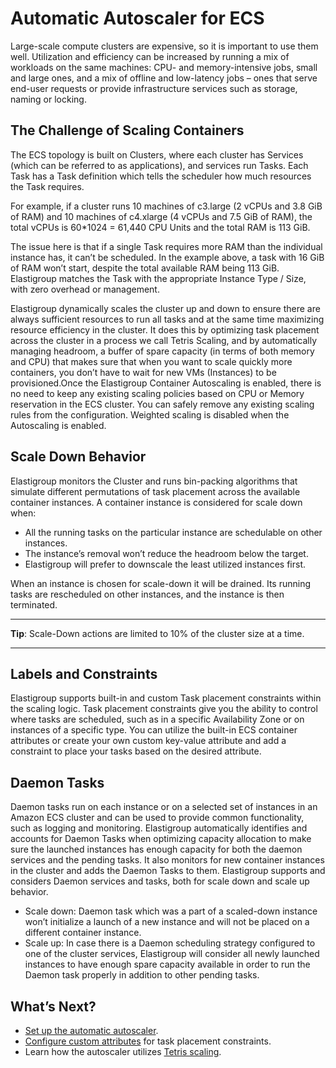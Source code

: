# Automatic Autoscaler for ECS

Large-scale compute clusters are expensive, so it is important to use them well. Utilization and efficiency can be increased by running a mix of workloads on the same machines: CPU- and memory-intensive jobs, small and large ones, and a mix of offline and low-latency jobs – ones that serve end-user requests or provide infrastructure services such as storage, naming or locking.

## The Challenge of Scaling Containers

The ECS topology is built on Clusters, where each cluster has Services (which can be referred to as applications), and services run Tasks. Each Task has a Task definition which tells the scheduler how much resources the Task requires.

For example, if a cluster runs 10 machines of c3.large (2 vCPUs and 3.8 GiB of RAM) and 10 machines of c4.xlarge (4 vCPUs and 7.5 GiB of RAM), the total vCPUs is 60*1024 = 61,440 CPU Units and the total RAM is 113 GiB.

The issue here is that if a single Task requires more RAM than the individual instance has, it can’t be scheduled. In the example above, a task with 16 GiB of RAM won’t start, despite the total available RAM being 113 GiB. Elastigroup matches the Task with the appropriate Instance Type / Size, with zero overhead or management.

Elastigroup dynamically scales the cluster up and down to ensure there are always sufficient resources to run all tasks and at the same time maximizing resource efficiency in the cluster. It does this by optimizing task placement across the cluster in a process we call Tetris Scaling, and by automatically managing headroom, a buffer of spare capacity (in terms of both memory and CPU) that makes sure that when you want to scale quickly more containers, you don’t have to wait for new VMs (Instances) to be provisioned.Once the Elastigroup Container Autoscaling is enabled, there is no need to keep any existing scaling policies based on CPU or Memory reservation in the ECS cluster. You can safely remove any existing scaling rules from the configuration. Weighted scaling is disabled when the Autoscaling is enabled.

## Scale Down Behavior

Elastigroup monitors the Cluster and runs bin-packing algorithms that simulate different permutations of task placement across the available container instances. A container instance is considered for scale down when:
* All the running tasks on the particular instance are schedulable on other instances.
* The instance’s removal won’t reduce the headroom below the target.
* Elastigroup will prefer to downscale the least utilized instances first.

When an instance is chosen for scale-down it will be drained. Its running tasks are rescheduled on other instances, and the instance is then terminated.

---
**Tip**: Scale-Down actions are limited to 10% of the cluster size at a time.

---

## Labels and Constraints

Elastigroup supports built-in and custom Task placement constraints within the scaling logic. Task placement constraints give you the ability to control where tasks are scheduled, such as in a specific Availability Zone or on instances of a specific type. You can utilize the built-in ECS container attributes or create your own custom key-value attribute and add a constraint to place your tasks based on the desired attribute.

## Daemon Tasks

Daemon tasks run on each instance or on a selected set of instances in an Amazon ECS cluster and can be used to provide common functionality, such as logging and monitoring. Elastigroup automatically identifies and accounts for Daemon Tasks when optimizing capacity allocation to make sure the launched instances has enough capacity for both the daemon services and the pending tasks. It also monitors for new container instances in the cluster and adds the Daemon Tasks to them. Elastigroup supports and considers Daemon services and tasks, both for scale down and scale up behavior.
* Scale down: Daemon task which was a part of a scaled-down instance won’t initialize a launch of a new instance and will not be placed on a different container instance.
* Scale up: In case there is a Daemon scheduling strategy configured to one of the cluster services, Elastigroup will consider all newly launched instances to have enough spare capacity available in order to run the Daemon task properly in addition to other pending tasks.

## What’s Next?
* [Set up the automatic autoscaler](elastigroup/tutorials/amazon-ecs/enable-autoscaling-for-ecs.md).
* [Configure custom attributes](elastigroup/tutorials/amazon-ecs/configure-attributes-for-task-placement-constraints.md) for task placement constraints.
* Learn how the autoscaler utilizes [Tetris scaling](elastigroup/features/amazon-ecs/autoscaler-tetris-scaling.md).
